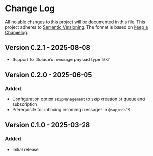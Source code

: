 # Change Log

All notable changes to this project will be documented in this file.
This project adheres to [Semantic Versioning](http://semver.org/).
The format is based on [Keep a Changelog](http://keepachangelog.com/).

## Version 0.2.1 - 2025-08-08

- Support for Solace's message payload type `TEXT`

## Version 0.2.0 - 2025-06-05

### Added

- Configuration option `skipManagement` to skip creation of queue and subscription
- Prerequisite for inboxing incoming messages in `@sap/cds^9`

## Version 0.1.0 - 2025-03-28

### Added

- Initial release
